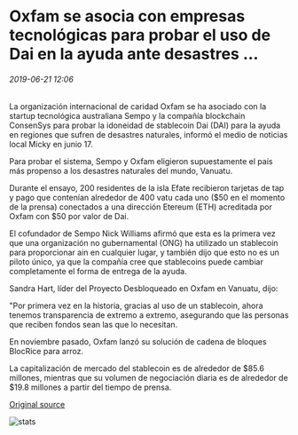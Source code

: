 # Oxfam se asocia con empresas tecnológicas para probar el uso de Dai en la ayuda ante desastres ...

###### 2019-06-21 12:06

La organización internacional de caridad Oxfam se ha asociado con la startup tecnológica australiana Sempo y la compañía blockchain ConsenSys para probar la idoneidad de stablecoin Dai (DAI) para la ayuda en regiones que sufren de desastres naturales, informó el medio de noticias local Micky en junio 17.

Para probar el sistema, Sempo y Oxfam eligieron supuestamente el país más propenso a los desastres naturales del mundo, Vanuatu.

Durante el ensayo, 200 residentes de la isla Efate recibieron tarjetas de tap y pago que contenían alrededor de 400 vatu cada uno ($50 en el momento de la prensa) conectados a una dirección Etereum (ETH) acreditada por Oxfam con $50 por valor de Dai.

El cofundador de Sempo Nick Williams afirmó que esta es la primera vez que una organización no gubernamental (ONG) ha utilizado un stablecoin para proporcionar ain en cualquier lugar, y también dijo que esto no es un piloto único, ya que la compañía cree que stablecoins puede cambiar completamente el forma de entrega de la ayuda.

Sandra Hart, líder del Proyecto Desbloqueado en Oxfam en Vanuatu, dijo:

"Por primera vez en la historia, gracias al uso de un stablecoin, ahora tenemos transparencia de extremo a extremo, asegurando que las personas que reciben fondos sean las que lo necesitan.

En noviembre pasado, Oxfam lanzó su solución de cadena de bloques BlocRice para arroz.

La capitalización de mercado del stablecoin es de alrededor de $85.6 millones, mientras que su volumen de negociación diaria es de alrededor de $19.8 millones a partir del tiempo de prensa.

[Original source](https://cointelegraph.com/news/oxfam-partners-with-tech-firms-to-test-dais-use-in-disaster-aid)

![stats](https://c.statcounter.com/11760860/0/a89fa40b/1/ "stats")